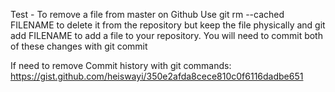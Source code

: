 Test - To remove a file from master on Github
    Use git rm --cached FILENAME to delete it from the repository but keep the file physically and git add FILENAME
     to add a file to your repository. You will need to commit both of these changes with git commit

If need to remove Commit history with git commands:
https://gist.github.com/heiswayi/350e2afda8cece810c0f6116dadbe651